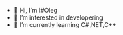 - 👋 Hi, I’m I#Oleg
- 👀 I’m interested in developering
- 🌱 I’m currently learning C#,NET,C++

<!---
IOleg-sus/IOleg-sus is a ✨ special ✨ repository because its `README.md` (this file) appears on your GitHub profile.
You can click the Preview link to take a look at your changes.
--->
